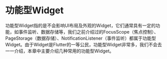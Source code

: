 # 功能型Widget

功能型Widget指的是不会影响UI布局及外观的Widget，它们通常具有一定的功能，如事件监听、数据存储等，我们之前介绍过的FocusScope（焦点控制）、PageStorage（数据存储）、NotificationListener（事件监听）都属于功能型Widget。由于Widget是Flutter的一等公民，功能型Widget非常多，我们不会去一一介绍，本章中主要介绍几种常用的功能型Widget。
